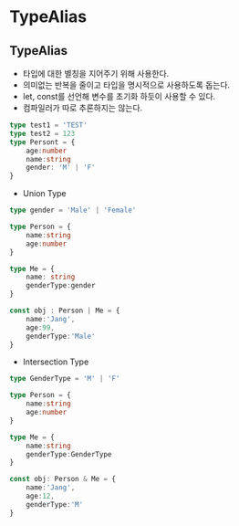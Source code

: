 # TypeAlias

## TypeAlias

- 타입에 대한 별칭을 지어주기 위해 사용한다.
- 의미없는 반복을 줄이고 타입을 명시적으로 사용하도록 돕는다.
- let, const를 선언해 변수를 초기화 하듯이 사용할 수 있다.
- 컴파일러가 따로 추론하지는 않는다.

```typescript
type test1 = 'TEST'
type test2 = 123
type Persont = {
    age:number
    name:string
    gender: 'M' | 'F'
}
```
- Union Type 
```typescript
type gender = 'Male' | 'Female'

type Person = {
    name:string
    age:number
}

type Me = {
    name: string
    genderType:gender
}

const obj : Person | Me = {
    name:'Jang',
    age:99,
    genderType:'Male'
}
```

- Intersection Type

```typescript
type GenderType = 'M' | 'F'

type Person = {
    name:string
    age:number
}

type Me = {
    name:string
    genderType:GenderType
}

const obj: Person & Me = {
    name:'Jang',
    age:12,
    genderType:'M'
}
```